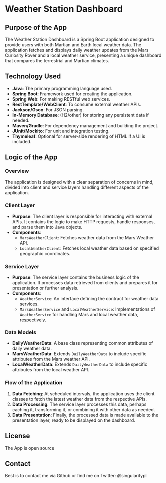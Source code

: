 # Weather Station Dashboard

## Purpose of the App

The Weather Station Dashboard is a Spring Boot application designed to provide users with both Martian and Earth local weather data. The application fetches and displays daily weather updates from the Mars Curiosity Rover and a local weather service, presenting a unique dashboard that compares the terrestrial and Martian climates.

## Technology Used

- **Java**: The primary programming language used.
- **Spring Boot**: Framework used for creating the application.
- **Spring Web**: For making RESTful web services.
- **RestTemplate/WebClient**: To consume external weather APIs.
- **Jackson/Gson**: For JSON parsing.
- **In-Memory Database**: (H2/other) for storing any persistent data if needed.
- **Maven/Gradle**: For dependency management and building the project.
- **JUnit/Mockito**: For unit and integration testing.
- **Thymeleaf**: Optional for server-side rendering of HTML if a UI is included.

## Logic of the App

### Overview

The application is designed with a clear separation of concerns in mind, divided into client and service layers handling different aspects of the application.

### Client Layer

- **Purpose**: The client layer is responsible for interacting with external APIs. It contains the logic to make HTTP requests, handle responses, and parse them into Java objects.
- **Components**:
    - `MarsWeatherClient`: Fetches weather data from the Mars Weather API.
    - `LocalWeatherClient`: Fetches local weather data based on specified geographic coordinates.

### Service Layer

- **Purpose**: The service layer contains the business logic of the application. It processes data retrieved from clients and prepares it for presentation or further analysis.
- **Components**:
    - `WeatherService`: An interface defining the contract for weather data services.
    - `MarsWeatherService` and `LocalWeatherService`: Implementations of `WeatherService` for handling Mars and local weather data, respectively.

### Data Models

- **DailyWeatherData**: A base class representing common attributes of daily weather data.
- **MarsWeatherData**: Extends `DailyWeatherData` to include specific attributes from the Mars weather API.
- **LocalWeatherData**: Extends `DailyWeatherData` to include specific attributes from the local weather API.

### Flow of the Application

1. **Data Fetching**: At scheduled intervals, the application uses the client classes to fetch the latest weather data from the respective APIs.
2. **Data Processing**: The service layer processes this data, perhaps caching it, transforming it, or combining it with other data as needed.
3. **Data Presentation**: Finally, the processed data is made available to the presentation layer, ready to be displayed on the dashboard.

## License

The App is open source

## Contact

Best is to contact me via Github or find me on Twitter: @singularitypl

